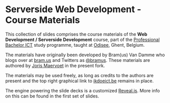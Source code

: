 # Serverside Web Development - Course Materials

This collection of slides comprises the course materials of the __Web Development / Serverside Development__ course, part of the [Professional Bachelor ICT](https://www.ikdoeict.be/) study programme, taught at [Odisee](https://www.odisee.be/), Ghent, Belgium.

The materials have originally been developed by Bram(us) Van Damme who blogs over at [bram.us](https://www.bram.us/) and Twitters as [@bramus](https://twitter.com/bramus). These materials are authored by [Joris Maervoet](https://be.linkedin.com/in/jorismaervoet) in the present fork.

The materials may be used freely, as long as credits to the authors are present and the top right graphical link to [ikdoeict.be](https://www.ikdoeict.be/) remains in place.

The engine powering the slide decks is a customized [Reveal.js](http://lab.hakim.se/reveal-js/). More info on this can be found in the first set of slides.